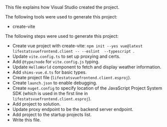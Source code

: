 This file explains how Visual Studio created the project.

The following tools were used to generate this project:
- create-vite

The following steps were used to generate this project:
- Create vue project with create-vite: `npm init --yes vue@latest lifestatsvuefrontend.client -- --eslint  --typescript `.
- Update `vite.config.ts` to set up proxying and certs.
- Add `@type/node` for `vite.config.js` typing.
- Update `HelloWorld` component to fetch and display weather information.
- Add `shims-vue.d.ts` for basic types.
- Create project file (`lifestatsvuefrontend.client.esproj`).
- Create `launch.json` to enable debugging.
- Create `nuget.config` to specify location of the JavaScript Project System SDK (which is used in the first line in `lifestatsvuefrontend.client.esproj`).
- Add project to solution.
- Update proxy endpoint to be the backend server endpoint.
- Add project to the startup projects list.
- Write this file.
